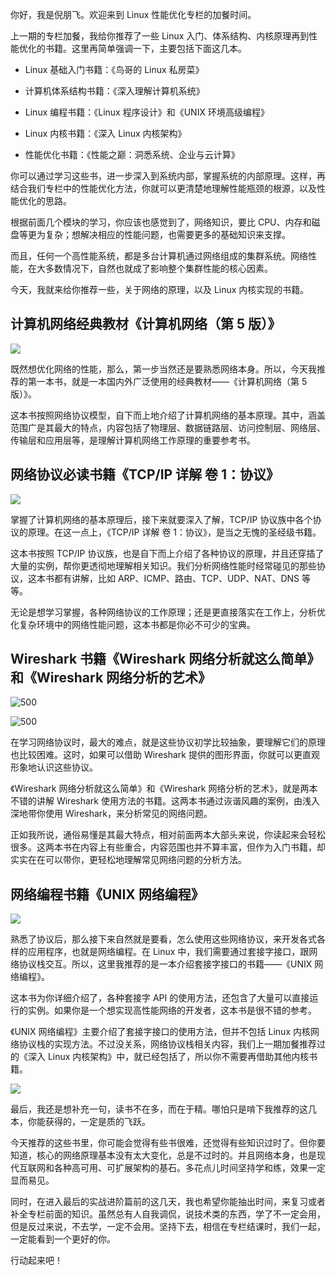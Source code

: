

你好，我是倪朋飞。欢迎来到 Linux 性能优化专栏的加餐时间。

上一期的专栏加餐，我给你推荐了一些 Linux 入门、体系结构、内核原理再到性能优化的书籍。这里再简单强调一下，主要包括下面这几本。

-   Linux 基础入门书籍：《鸟哥的 Linux 私房菜》
    
-   计算机体系结构书籍：《深入理解计算机系统》
    
-   Linux 编程书籍：《Linux 程序设计》和《UNIX 环境高级编程》
    
-   Linux 内核书籍：《深入 Linux 内核架构》
    
-   性能优化书籍：《性能之巅：洞悉系统、企业与云计算》
    

你可以通过学习这些书，进一步深入到系统内部，掌握系统的内部原理。这样，再结合我们专栏中的性能优化方法，你就可以更清楚地理解性能瓶颈的根源，以及性能优化的思路。

根据前面几个模块的学习，你应该也感觉到了，网络知识，要比 CPU、内存和磁盘等更为复杂；想解决相应的性能问题，也需要更多的基础知识来支撑。

而且，任何一个高性能系统，都是多台计算机通过网络组成的集群系统。网络性能，在大多数情况下，自然也就成了影响整个集群性能的核心因素。

今天，我就来给你推荐一些，关于网络的原理，以及 Linux 内核实现的书籍。

## 计算机网络经典教材《计算机网络（第 5 版）》

![](images/Pasted%20image%2020221208144759.png)

既然想优化网络的性能，那么，第一步当然还是要熟悉网络本身。所以，今天我推荐的第一本书，就是一本国内外广泛使用的经典教材——《计算机网络（第 5 版）》。

这本书按照网络协议模型，自下而上地介绍了计算机网络的基本原理。其中，涵盖范围广是其最大的特点，内容包括了物理层、数据链路层、访问控制层、网络层、传输层和应用层等，是理解计算机网络工作原理的重要参考书。

## 网络协议必读书籍《TCP/IP 详解 卷 1：协议》

![](images/Pasted%20image%2020221208144812.png)

掌握了计算机网络的基本原理后，接下来就要深入了解，TCP/IP 协议族中各个协议的原理。在这一点上，《TCP/IP 详解 卷 1：协议》，是当之无愧的圣经级书籍。

这本书按照 TCP/IP 协议族，也是自下而上介绍了各种协议的原理，并且还穿插了大量的实例，帮你更透彻地理解相关知识。我们分析网络性能时经常碰见的那些协议，这本书都有讲解，比如 ARP、ICMP、路由、TCP、UDP、NAT、DNS 等等。

无论是想学习掌握，各种网络协议的工作原理；还是更直接落实在工作上，分析优化复杂环境中的网络性能问题，这本书都是你必不可少的宝典。

## Wireshark 书籍《Wireshark 网络分析就这么简单》和《Wireshark 网络分析的艺术》

![500](images/Pasted%20image%2020221208144821.png)

![500](images/Pasted%20image%2020221208144829.png)

在学习网络协议时，最大的难点，就是这些协议初学比较抽象，要理解它们的原理也比较困难。这时，如果可以借助 Wireshark 提供的图形界面，你就可以更直观形象地认识这些协议。

《Wireshark 网络分析就这么简单》和《Wireshark 网络分析的艺术》，就是两本不错的讲解 Wireshark 使用方法的书籍。这两本书通过诙谐风趣的案例，由浅入深地带你使用 Wireshark，来分析常见的网络问题。

正如我所说，通俗易懂是其最大特点，相对前面两本大部头来说，你读起来会轻松很多。这两本书在内容上有些重合，内容范围也并不算丰富，但作为入门书籍，却实实在在可以带你，更轻松地理解常见网络问题的分析方法。

## 网络编程书籍《UNIX 网络编程》

![](images/Pasted%20image%2020221208144842.png)

熟悉了协议后，那么接下来自然就是要看，怎么使用这些网络协议，来开发各式各样的应用程序，也就是网络编程。在 Linux 中，我们需要通过套接字接口，跟网络协议栈交互。所以，这里我推荐的是一本介绍套接字接口的书籍——《UNIX 网络编程》。

这本书为你详细介绍了，各种套接字 API 的使用方法，还包含了大量可以直接运行的实例。如果你是一个想实现高性能网络的开发者，这本书是很不错的参考。

《UNIX 网络编程》主要介绍了套接字接口的使用方法，但并不包括 Linux 内核网络协议栈的实现方法。不过没关系，网络协议栈相关内容，我们上一期加餐推荐过的《深入 Linux 内核架构》中，就已经包括了，所以你不需要再借助其他内核书籍。

![](images/Pasted%20image%2020221208144901.png)

最后，我还是想补充一句，读书不在多，而在于精。哪怕只是啃下我推荐的这几本，你能获得的，一定是质的飞跃。

今天推荐的这些书里，你可能会觉得有些书很难，还觉得有些知识过时了。但你要知道，核心的网络原理基本没有太大变化，总是不过时的。并且网络本身，也是现代互联网和各种高可用、可扩展架构的基石。多花点儿时间坚持学和练，效果一定显而易见。

同时，在进入最后的实战进阶篇前的这几天，我也希望你能抽出时间，来复习或者补全专栏前面的知识。虽然总有人自我调侃，说技术类的东西，学了不一定会用，但是反过来说，不去学，一定不会用。坚持下去，相信在专栏结课时，我们一起，一定能看到一个更好的你。

行动起来吧！



